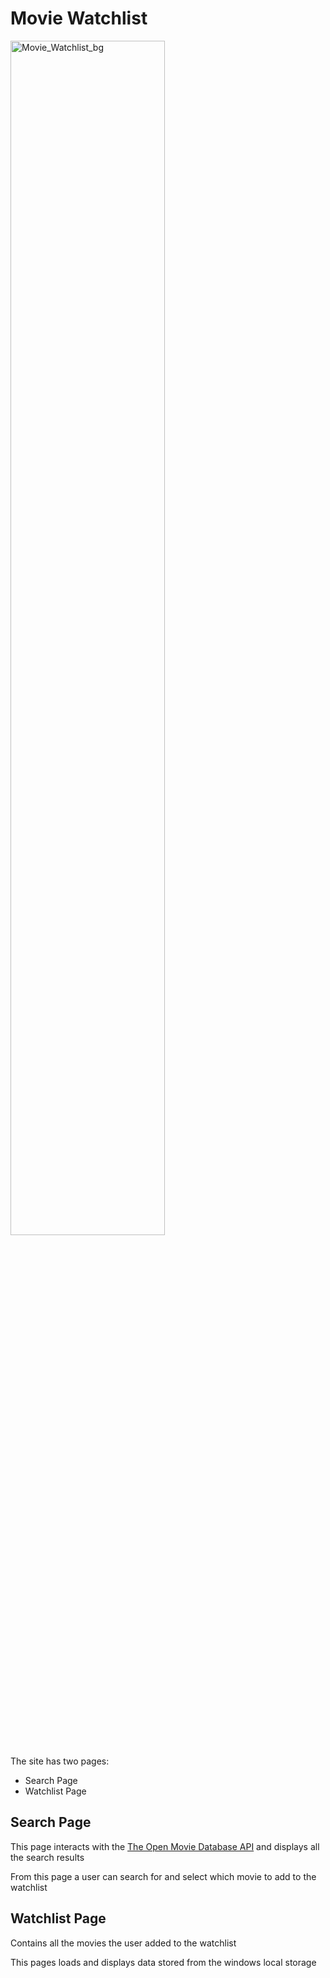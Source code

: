 # Movie Watchlist

<img width="70%" alt="Movie_Watchlist_bg" src="https://user-images.githubusercontent.com/83452606/215103002-f01c7659-a550-4547-881c-eb0c9f9022be.png">


The site has two pages:
  - Search Page
  - Watchlist Page


## Search Page

This page interacts with the [The Open Movie Database API]("https://www.omdbapi.com/" "Read Docs") and displays all the search results

From this page a user can search for and select which movie to add to the watchlist

## Watchlist Page

Contains all the movies the user added to the watchlist

This pages loads and displays data stored from the windows local storage 

